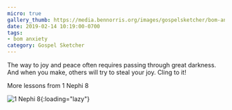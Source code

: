 ```yaml
---
micro: true
gallery_thumb: https://media.bennorris.org/images/gospelsketcher/bom-anxiety-study/1-nephi-8-02.jpg
date: 2019-02-14 10:19:00-0700
tags:
- bom anxiety
category: Gospel Sketcher
---
```


The way to joy and peace often requires passing through great darkness. And when you make, others will try to steal your joy. Cling to it!

More lessons from 1 Nephi 8

![1 Nephi 8](https://media.bennorris.org/images/gospelsketcher/bom-anxiety-study/1-nephi-8-02.jpg){:loading="lazy"}